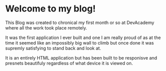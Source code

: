 # Welcome to my blog!

This Blog was created to chronical my first month or so at DevAcademy where all the work took place remotely.

It was the first application I ever built and one I am really proud of as at the time it seemed like an impossibly big wall to climb but once done it was supremly satisfying to stand back and look at.

It is an entirely HTML application but has been built to be responisve and presnets beautifuly regardless of what device it is viewed on.
